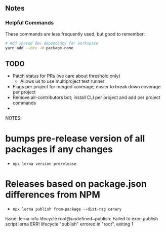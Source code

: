 ## Notes

### Helpful Commands

These commands are less frequently used, but good to remember:

```bash
# Add shared dev dependency for workspace
yarn add --dev -W package-name
```

## TODO

- Patch status for PRs (we care about threshold only)
  - Allows us to use multiproject test runner
- Flags per project for merged coverage; easier to break down coverage per
  project
- Remove all-contributors bot; install CLI per project and add per project
  commands
-

NOTES:

# bumps pre-release version of all packages if any changes

- `npx lerna version prerelease`

# Releases based on package.json differences from NPM

- `npx lerna publish from-package --dist-tag canary`

Issue: lerna info lifecycle root@undefined~publish: Failed to exec publish
script lerna ERR! lifecycle "publish" errored in "root", exiting 1
